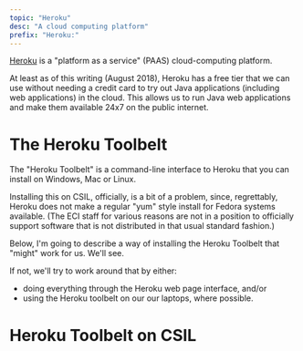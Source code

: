 ```yaml
---
topic: "Heroku"
desc: "A cloud computing platform"
prefix: "Heroku:"
---
```


[Heroku](https://heroku.com) is a "platform as a service" (PAAS) cloud-computing platform.

At least as of this writing (August 2018), Heroku has a free tier that we can use without needing a credit card
to try out Java applications (including web applications) in the cloud.  This allows us to run Java web applications and make them 
available 24x7 on the public internet.



# The Heroku Toolbelt 

The "Heroku Toolbelt" is a command-line interface to Heroku that you can install on Windows, Mac or Linux.

Installing this on CSIL, officially, is a bit of a problem, since, regrettably, Heroku does not make a regular "yum" style install for Fedora systems available.     (The ECI staff for various reasons are not in a position to officially support software that is not distributed in that usual standard fashion.)

Below, I'm going to describe a way of installing the Heroku Toolbelt that "might" work for us.   We'll see.

If not, we'll try to work around that by either:
* doing everything through the Heroku web page interface, and/or
* using the Heroku toolbelt on our our laptops, where possible.

# Heroku Toolbelt on CSIL

